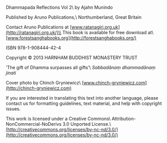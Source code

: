 
Dhammapada Reflections Vol 2\\
by Ajahn Munindo

Published by Aruno Publications,\\
Northumberland, Great Britain

Contact Aruno Publications at
[www.ratanagiri.org.uk](http://ratanagiri.org.uk/)\\
This book is available for free download at\\
[www.forestsanghabooks.org](http://forestsanghabooks.org/)

ISBN 978-1-908444-42-4

Copyright © 2013 HARNHAM BUDDHIST MONASTERY TRUST

‘The gift of Dhamma surpasses all gifts’\\
*Sabbadānaṃ dhammadānaṃ jinati*

Cover photo by Chinch Gryniewicz\\
[www.chinch-gryniewicz.com](http://chinch-gryniewicz.com)

If you are interested in translating this text into another language,
please contact us for formatting guidelines, text material, and help
with copyright issues.

This work is licensed under a Creative Commons\\
Attribution-NonCommercial-NoDerivs 3.0 Unported License.\\
[http://creativecommons.org/licenses/by-nc-nd/3.0/](http://creativecommons.org/licenses/by-nc-nd/3.0/)

